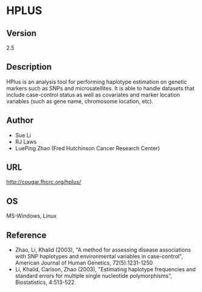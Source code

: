 # HPLUS

## Version
2.5

## Description
HPlus is an analysis tool for performing haplotype estimation on genetic markers such as SNPs and microsatellites. It is able to handle datasets that include case-control status as well as covariates and marker location variables (such as gene name, chromosome location, etc).

## Author
* Sue Li
* RJ Laws
* LuePing Zhao (Fred Hutchinson Cancer Research Center)

## URL
http://cougar.fhcrc.org/hplus/

## OS
MS-Windows, Linux

## Reference
* Zhao, Li, Khalid (2003), "A method for assessing disease associations with SNP haplotypes and environmental variables in case-control", American Journal of Human Genetics, 72(5):1231-1250
* Li, Khalid, Carlson, Zhao (2003), "Estimating haplotype frequencies and standard errors for multiple single nucleotide polymorphisms", Biostatistics, 4:513-522.